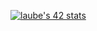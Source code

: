 [![laube's 42 stats](https://badge42.herokuapp.com/api/stats/laube)](https://github.com/JaeSeoKim/badge42)

